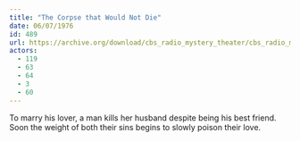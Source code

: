 ```yaml
---
title: "The Corpse that Would Not Die"
date: 06/07/1976
id: 489
url: https://archive.org/download/cbs_radio_mystery_theater/cbs_radio_mystery_theater-0451-0500.zip/cbs_radio_mystery_theater-0451-0500%2Fcbsrmt_0489_the_corpse_that_would_not_die.mp3
actors:
  - 119
  - 63
  - 64
  - 3
  - 60
---
```

To marry his lover, a man kills her husband despite being his best friend. Soon the weight of both their sins begins to slowly poison their love.